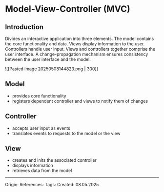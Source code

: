 # Model-View-Controller (MVC)

## Introduction

Divides an interactive application into three elements. The model contains the core functionality and data. Views display information to the user. Controllers handle user input. Views and controllers together comprise the user interface. A change-propagation mechanism ensures consistency between the user interface and the model.

![[Pasted image 20250508144823.png | 300]]

## Model

- provides core functionality
- registers dependent controller and views to notify them of changes

## Controller

- accepts user input as events
- translates events to requests to the model or the view

## View

- creates and inits the associated controller
- displays information
- retrieves data from the model

---

Origin: 
References: 
Tags: 
Created: 08.05.2025

